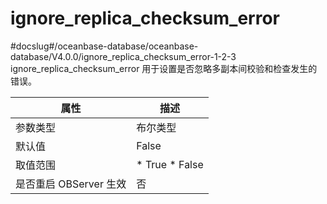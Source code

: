 ignore_replica_checksum_error 
==================================================
#docslug#/oceanbase-database/oceanbase-database/V4.0.0/ignore_replica_checksum_error-1-2-3
ignore_replica_checksum_error 用于设置是否忽略多副本间校验和检查发生的错误。


|      **属性**      |                                                 **描述**                                                 |
|------------------|--------------------------------------------------------------------------------------------------------|
| 参数类型             | 布尔类型                                                                                                   |
| 默认值              | False                                                                                                  |
| 取值范围             | * True   * False    |
| 是否重启 OBServer 生效 | 否                                                                                                      |


